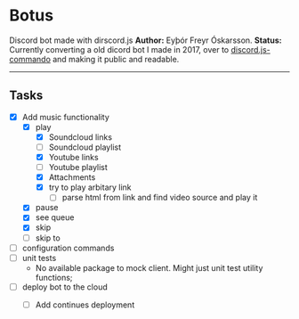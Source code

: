 # Botus
Discord bot made with dirscord.js
**Author:** Eyþór Freyr Óskarsson.
**Status:** Currently converting a old dicord bot I made in 2017, over to [discord.js-commando](https://discord.js.org/#/docs/commando/master/general/welcome) and making it public and readable.

----------

## Tasks
- [x] Add music functionality
  - [x] play
    - [x] Soundcloud links
    - [ ] Soundcloud playlist
    - [x] Youtube links
    - [ ] Youtube playlist
    - [x] Attachments
    - [x] try to play arbitary link 
      - [ ] parse html from link and find video source and play it
  - [x] pause
  - [x] see queue
  - [x] skip
  - [ ] skip to
- [ ] configuration commands
- [ ] unit tests
  - No available package to mock client. Might just unit test utility functions;
- [ ] deploy bot to the cloud
  - [ ] Add continues deployment

